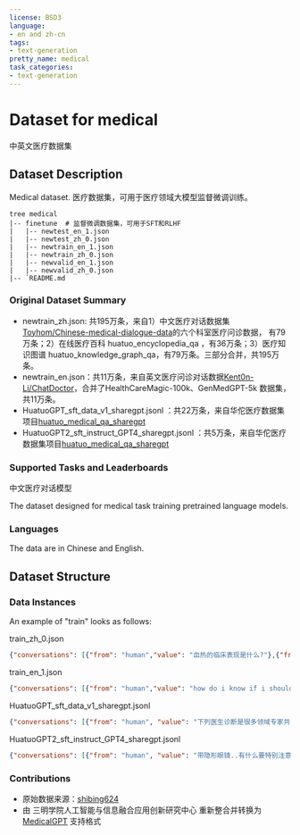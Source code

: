 ```yaml
---
license: BSD3
language:
- en and zh-cn
tags:
- text-generation
pretty_name: medical
task_categories:
- text-generation
---
```


# Dataset for medical
中英文医疗数据集
  
## Dataset Description

Medical dataset. 医疗数据集，可用于医疗领域大模型监督微调训练。

```
tree medical
|-- finetune  # 监督微调数据集，可用于SFT和RLHF
|   |-- newtest_en_1.json
|   |-- newtest_zh_0.json
|   |-- newtrain_en_1.json
|   |-- newtrain_zh_0.json
|   |-- newvalid_en_1.json
|   |-- newvalid_zh_0.json
|-- `README.md
```




### Original Dataset Summary

- newtrain_zh.json: 共195万条，来自1）中文医疗对话数据集[Toyhom/Chinese-medical-dialogue-data](https://github.com/Toyhom/Chinese-medical-dialogue-data)的六个科室医疗问诊数据，
有79万条；2）在线医疗百科 huatuo_encyclopedia_qa ，有36万条；3）医疗知识图谱 huatuo_knowledge_graph_qa，有79万条。三部分合并，共195万条。
- newtrain_en.json：共11万条，来自英文医疗问诊对话数据[Kent0n-Li/ChatDoctor](https://github.com/Kent0n-Li/ChatDoctor)，合并了HealthCareMagic-100k、GenMedGPT-5k 数据集，共11万条。
- HuatuoGPT_sft_data_v1_sharegpt.jsonl ：共22万条，来自华佗医疗数据集项目[huatuo_medical_qa_sharegpt ](https://huggingface.co/datasets/shibing624/huatuo_medical_qa_sharegpt)      
- HuatuoGPT2_sft_instruct_GPT4_sharegpt.jsonl ：共5万条，来自华佗医疗数据集项目[huatuo_medical_qa_sharegpt ](https://huggingface.co/datasets/shibing624/huatuo_medical_qa_sharegpt)      


### Supported Tasks and Leaderboards
中文医疗对话模型

The dataset designed for medical task training pretrained language models.

### Languages

The data are in Chinese and English.

## Dataset Structure

### Data Instances

An example of "train" looks as follows:


train_zh_0.json
```json
{"conversations": [{"from": "human","value": "血热的临床表现是什么?"},{"from": "gpt","value": "初发或复发病不久。皮疹发展迅速，呈点滴状、钱币状或混合状。常见丘疹、斑丘疹、大小不等的斑片，潮红、鲜红或深红色。散布于体表各处或几处，以躯干、四肢多见，亦可先从头面开始，逐渐发展至全身。新皮疹不断出现，表面覆有银白色鳞屑，干燥易脱落，剥刮后有点状出血。可有同形反应;伴瘙痒、心烦口渴。大便秘结、小便短黄，舌质红赤，苔薄黄或根部黄厚，脉弦滑或滑数。血热炽盛病机，主要表现在如下四个面：一、热象：血热多属阳盛则热之实性、热性病机和病证、并表现出热象。二、血行加速：血得热则行，可使血流加速，且使脉道扩张，络脉充血，故可见面红目赤，舌色深红（即舌绛）等症。三、动血：在血行加速与脉道扩张的基础上，血分有热，可灼伤脉络，引起出血，称为“热迫血妄行”，或称动血。四、扰乱心神：血热炽盛则扰动心神，心主血脉而藏神，血脉与心相通，故血热则使心神不安，而见心烦，或躁扰发狂等症。"}]}
```

train_en_1.json
```json
{"conversations": [{"from": "human","value": "how do i know if i should test for leukemia? my grandpa might have it and i was curious as to what the symptons were. so far i have all of the symptomsl; anemia, bone and joint pain, abdominal distress, swollen lymph nodes, and difficulty breathing."},{"from": "gpt","value": "Thanks for your question on Chat Doctor. I can understand your concern. Leukemia can be hereditary. And you're all symptoms like anemia, joint pain, bone pain, swollen lymph node, breathing difficulty, abdominal pain etc. are seen in leukemia. You are also having positive family history for leukemia. So better to consult oncologist and get done lymph node biopsy and bone marrow biopsy for the diagnosis of leukemia. Hope I have solved your query. Wish you good health. Thanks."}]}
```

HuatuoGPT_sft_data_v1_sharegpt.jsonl
```json
{"conversations": [{"from": "human", "value": "下列医生诊断是很多领域专家共同讨论出的方案，包括吃哪种药品、采取哪种食疗方案、在何种疾病患者使用哪种治疗方法等。应如何操作？\n"}, {"from": "gpt", "value": "作为医生，我们会尊重患者的意见和选择，但在制定治疗方案时，我们会根据各种因素，包括疾病类型、患者年龄、身体条件、用药史等方面进行综合分析和判断。我们会提供针对性较强且最适合患者的治疗方案，并会解释方案的详细信息和治疗效果。在治疗过程中，我们也会不断与患者进行交流和反馈，调整治疗方案。同时，我们也会给予患者一些额外的建议，帮助他们更好地管理自己的健康。"}]}
```

HuatuoGPT2_sft_instruct_GPT4_sharegpt.jsonl
```json
{"conversations": [{"from": "human", "value": "带隐形眼镜..有什么要特别注意的??"}, {"from": "gpt", "value": "佩戴隐形眼镜需要注意以下几点：\n\n1. **清洁手部**：在戴上或取下隐形眼镜之前，一定要确保手部清洁，以防止细菌或其他污染物进入眼睛。\n\n2. **正确使用和保养**：遵循眼科医生或光学专家的建议，正确使用和保养隐形眼镜。这包括按照正确的程序戴上和取下眼镜，以及定期清洁和更换眼镜。\n\n3. **不要过度佩戴**：避免长时间佩戴隐形眼镜，特别是在睡觉时。长时间佩戴可能会导致眼睛缺氧，引发眼睛不适或感染。\n\n4. **定期检查**：定期去眼科诊所进行眼睛检查，以确保眼睛健康，隐形眼镜的度数和型号仍然适合你。\n\n5. **避免在水中佩戴**：游泳或淋浴时应避免佩戴隐形眼镜，因为水中的细菌和其他微生物可能会附着在眼镜上，增加感染的风险。\n\n6. **注意眼睛的不适**：如果佩戴隐形眼镜后感到眼睛不适，如红眼、疼痛、视力模糊、光敏感等，应立即取下眼镜，并尽快就医。\n\n7. **不要与他人共用隐形眼镜**：每个人的眼睛形状和度数都是不同的，而且共用眼镜可能会传播眼部感染。\n\n8. **使用专用的清洁液**：不要用水或其他非专用的液体来清洁隐形眼镜。\n\n以上就是佩戴隐形眼镜需要注意的一些事项，希望对你有所帮助。"}]}
```

 
### Contributions

- 原始数据来源：[shibing624](https://github.com/shibing624) 
- 由 三明学院人工智能与信息融合应用创新研究中心 重新整合并转换为 [MedicalGPT](https://github.com/shibing624/MedicalGPT) 支持格式
